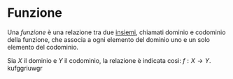 # Funzione

Una _funzione_ è una relazione tra due [insiemi](https://it.wikipedia.org/wiki/Insieme), chiamati dominio e codominio della funzione, che associa a ogni elemento del dominio uno e un solo elemento del codominio.

Sia $X$ il dominio e $Y$ il codominio, la relazione è indicata così: $f:X→Y$.
kufggriuwgr